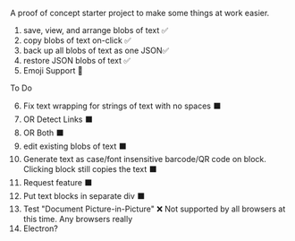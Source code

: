A proof of concept starter project to make some things at work easier.
1. save, view, and arrange blobs of text ✅
2. copy blobs of text on-click ✅
3. back up all blobs of text as one JSON✅
4. restore JSON blobs of text ✅
5. Emoji Support 🍒

To Do

6. Fix text wrapping for strings of text with no spaces ⬛
7. OR Detect Links ⬛
8. OR Both ⬛
9. edit existing blobs of text ⬛
10. Generate text as case/font insensitive barcode/QR code on block. Clicking block still copies the text ⬛
11. Request feature ⬛
12. Put text blocks in separate div ⬛
13. Test "Document Picture-in-Picture" ❌ Not supported by all browsers at this time. Any browsers really
14. Electron?
